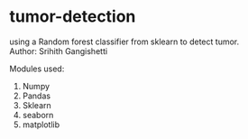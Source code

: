 # tumor-detection

using a Random forest classifier from sklearn to detect tumor.
</br>
Author: Srihith Gangishetti</br>

Modules used:</br>
1. Numpy
2. Pandas
3. Sklearn
4. seaborn
5. matplotlib
